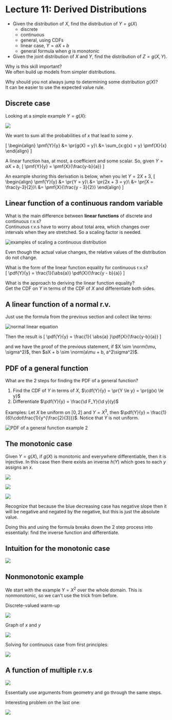 # Lecture 11: Derived Distributions
$\newcommand{\cnd}[2]{\left.#1\,\middle|\,#2\right.}$
$\newcommand{\pr}[1]{\mathbf{P}\!\left(#1\right)}$
$\newcommand{\cpr}[2]{\pr{ \cnd{#1}{#2} } }$
$\newcommand{\setst}[2]{\left\{#1\,\middle|\,#2\right\}}$
$\newcommand{\ex}[1]{\mathbf{E}\left[#1\right]}$
$\newcommand{\cex}[2]{ \ex{ \cnd{#1}{#2} } }$
$\newcommand{\var}[1]{\text{var}\left(#1\right)}$
$\newcommand{\d}{ \text{d} }$
$\newcommand{\iint}[2]{ \! #1 \,\d #2 }$
$\newcommand{\pmf}[2]{ p_{ #1 }\left( #2 \right) }$
$\newcommand{\cpmf}[3]{ \pmf{ \cnd{#1}{#2} }{#3} }$
$\newcommand{\pdf}[2]{ f_{ #1 }\left( #2 \right)}$
$\newcommand{\cpdf}[3]{ \pdf{ \cnd{ #1 }{ #2 } }{ #3 } }$
$\newcommand{\cdf}[2]{ F_{ #1 }\left( #2 \right)}$
$\newcommand{\if}{\text{if }}$
$\newcommand{\exp}{\text{exp}}$
$\newcommand{\norm}{\mathcal{N}}$
$\DeclareMathOperator{\exp}{exp}$
$\newcommand{\abs}[1]{ \left|#1\right| }$

* Given the distribution of $X$, find the distribution of $Y = g(X)$
  * discrete
  * continuous
  * general, using CDFs
  * linear case, $Y = aX + b$
  * general formula when $g$ is monotonic
* Given the joint distribution of $X$ and $Y$, find the distribution of $Z = g(X, Y)$.

Why is this skill important?  
We often build up models from simpler distributions.

Why should you not always jump to determining some distribution $g(X)$?  
It can be easier to use the expected value rule.

## Discrete case

Looking at a simple example $Y = g(X)$:

![](unit6lec11-derived-ditributions\b5333b5b3cc92903955995e1085f070b.png)

We want to sum all the probabilities of $x$ that lead to some $y$.

\[
\begin{align}
\pmf{Y}{y} &= \pr{g(X) = y}\\
&= \sum_{x:g(x) = y} \pmf{X}{x}
\end{align}
\]

A linear function has, at most, a coefficient and some scalar. So, given $Y = aX + b$,
\[
\pmf{Y}{y} = \pmf{X}{\frac{y-b}{a}}
\]

An example shoring this derivation is below, when you let $Y = 2X + 3$,
\[
\begin{align}
\pmf{Y}{y} &= \pr{Y = y}\\
&= \pr{2x + 3 = y}\\
&= \pr{X = \frac{y-3}{2}}\\
&= \pmf{X}{\frac{y - 3}{2}}
\end{align}
\]

## Linear function of a continuous random variable

What is the main difference between **linear functions** of discrete and continuous r.v.s?  
Continuous r.v.s have to worry about total area, which changes over intervals when they are stretched. So a scaling factor is needed.

![examples of scaling a continuous distribution](unit6lec11-derived-ditributions\53d0a29231b121991e20572979d17f23.png)

Even though the actual value changes, the relative values of the distribution do not change.

What is the form of the linear function equality for continuous r.v.s?  
\[
\pdf{Y}{y} = \frac{1}{\abs{a}} \pdf{X}{\frac{y - b}{a}}
\]

What is the approach to deriving the linear function equality?  
Get the CDF on $Y$ in terms of the CDF of $X$ and differentiate both sides.


## A linear function of a normal r.v.

Just use the formula from the previous section and collect like terms:

![normal linear equation](unit6lec11-derived-ditributions\f1f0459cf51d48bfd21a9659d4e8be0f.png)

Then the result is
\[
\pdf{Y}{y} = \frac{1}{ \abs{a} }\pdf{X}{\frac{y-b}{a}}
\]

and we have the proof of the previous statement, if $X \sim \norm(\mu, \sigma^2)$, then $aX + b \sim \norm(a\mu + b, a^2\sigma^2)$.


## PDF of a general function

What are the 2 steps for finding the PDF of a general function?  
1. Find the CDF of $Y$ in terms of $X$, $\cdf{Y}{y} = \pr{Y \le y} = \pr{g(x) \le y}$
2. Differentiate $\pdf{Y}{y} = \frac{\d F_Y}{\d y}(y)$

Examples:
Let $X$ be uniform on $[0, 2]$ and $Y = X^3$, then $\pdf{Y}{y} = \frac{1}{6}\cdot\frac{1}{y^{\frac{2}{3}}}$. Notice that $Y$ is not uniform.

![PDF of a general function example 2](unit6lec11-derived-ditributions\fa59434a551c6b21e5cde1f11a436564.png)


## The monotonic case

Given $Y = g(X)$, if $g(X)$ is monotonic and everywhere differentiable, then it is injective. In this case then there exists an inverse $h(Y)$ which goes to each $y$ assigns an $x$.

![](unit6lec11-derived-ditributions\cda7ae412f2bdc0c95db6c2b027147ee.png)

![](unit6lec11-derived-ditributions\74daf83375f40fe39373d457fd56fda3.png)

![](unit6lec11-derived-ditributions\47f69a34717656cc5b873e4d415cc297.png)

Recognize that because the blue decreasing case has negative slope then it will be negative and negated by the negative, but this is just the absolute value.

Doing this and using the formula breaks down the 2 step process into essentially: find the inverse function and differentiate.


## Intuition for the monotonic case

![](unit6lec11-derived-ditributions\bc8a44ef0437e2a06b580edd5472ba7e.png)


## Nonmonotonic example

We start with the example $Y = X^2$ over the whole domain. This is nonmonotonic, so we can't use the trick from before.

Discrete-valued warm-up

![](unit6lec11-derived-ditributions\596e8c76f0e5b41378d1a66a088d374e.png)

Graph of $x$ and $y$

![](unit6lec11-derived-ditributions\5e4eef611ae80c588fd04debc2a941de.png)

Solving for continuous case from first principles:

![](unit6lec11-derived-ditributions\b519a2cc21a18e2dc2c87af99576d657.png)


## A function of multiple r.v.s

![](unit6lec11-derived-ditributions\1b8bfae0011ca63c1ebe5bf67e69acab.png)

Essentially use arguments from geometry and go through the same steps.

Interesting problem on the last one:

![](unit6lec11-derived-ditributions\e08796ee8e4679535b9e438812c7a800.png)
